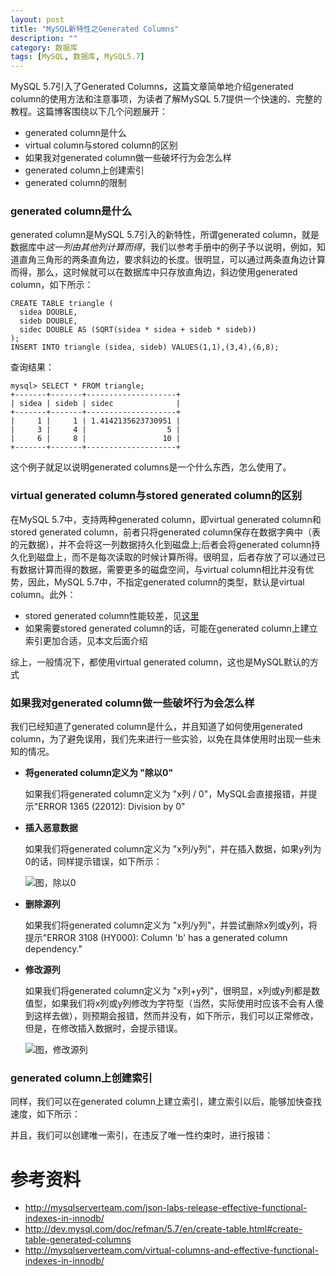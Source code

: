 ```yaml
---
layout: post
title: "MySQL新特性之Generated Columns"
description: ""
category: 数据库
tags: [MySQL, 数据库, MySQL5.7]
---
```


MySQL 5.7引入了Generated Columns，这篇文章简单地介绍generated column的使用方法和注意事项，为读者了解MySQL 5.7提供一个快速的、完整的教程。这篇博客围绕以下几个问题展开：

* generated column是什么
* virtual column与stored column的区别
* 如果我对generated column做一些破坏行为会怎么样
* generated column上创建索引
* generated column的限制

### generated column是什么

generated column是MySQL 5.7引入的新特性，所谓generated column，就是数据库中*这一列由其他列计算而得*，我们以参考手册中的例子予以说明，例如，知道直角三角形的两条直角边，要求斜边的长度。很明显，可以通过两条直角边计算而得，那么，这时候就可以在数据库中只存放直角边，斜边使用generated column，如下所示：

    CREATE TABLE triangle (
      sidea DOUBLE,
      sideb DOUBLE,
      sidec DOUBLE AS (SQRT(sidea * sidea + sideb * sideb))
    );
    INSERT INTO triangle (sidea, sideb) VALUES(1,1),(3,4),(6,8);

查询结果：

    mysql> SELECT * FROM triangle;
    +-------+-------+--------------------+
    | sidea | sideb | sidec              |
    +-------+-------+--------------------+
    |     1 |     1 | 1.4142135623730951 |
    |     3 |     4 |                  5 |
    |     6 |     8 |                 10 |
    +-------+-------+--------------------+

这个例子就足以说明generated columns是一个什么东西，怎么使用了。

### virtual generated column与stored generated column的区别

在MySQL 5.7中，支持两种generated column，即virtual generated column和stored generated column，前者只将generated column保存在数据字典中（表的元数据），并不会将这一列数据持久化到磁盘上;后者会将generated column持久化到磁盘上，而不是每次读取的时候计算所得。很明显，后者存放了可以通过已有数据计算而得的数据，需要更多的磁盘空间，与virtual column相比并没有优势，因此，MySQL 5.7中，不指定generated column的类型，默认是virtual column。此外：

- stored generated column性能较差，见[这里][1]
- 如果需要stored generated column的话，可能在generated column上建立索引更加合适，见本文后面介绍

综上，一般情况下，都使用virtual generated column，这也是MySQL默认的方式

### 如果我对generated column做一些破坏行为会怎么样

我们已经知道了generated column是什么，并且知道了如何使用generated column，为了避免误用，我们先来进行一些实验，以免在具体使用时出现一些未知的情况。

- **将generated column定义为 "除以0"**

    如果我们将generated column定义为 "x列 / 0"，MySQL会直接报错，并提示"ERROR 1365 (22012): Division by 0"

- **插入恶意数据**

    如果我们将generated column定义为 "x列/y列"，并在插入数据，如果y列为0的话，同样提示错误，如下所示：

    ![图，除以0]()

- **删除源列**

    如果我们将generated column定义为 "x列/y列"，并尝试删除x列或y列，将提示"ERROR 3108 (HY000): Column 'b' has a generated column dependency."

- **修改源列**

    如果我们将generated column定义为 "x列+y列"，很明显，x列或y列都是数值型，如果我们将x列或y列修改为字符型（当然，实际使用时应该不会有人傻到这样去做），则预期会报错，然而并没有，如下所示，我们可以正常修改，但是，在修改插入数据时，会提示错误。

    ![图，修改源列]()
    
### generated column上创建索引

同样，我们可以在generated column上建立索引，建立索引以后，能够加快查找速度，如下所示：

并且，我们可以创建唯一索引，在违反了唯一性约束时，进行报错：



# 参考资料

- <http://mysqlserverteam.com/json-labs-release-effective-functional-indexes-in-innodb/>
- <http://dev.mysql.com/doc/refman/5.7/en/create-table.html#create-table-generated-columns>
- <http://mysqlserverteam.com/virtual-columns-and-effective-functional-indexes-in-innodb/>

[1]: http://mysqlserverteam.com/virtual-columns-and-effective-functional-indexes-in-innodb/
